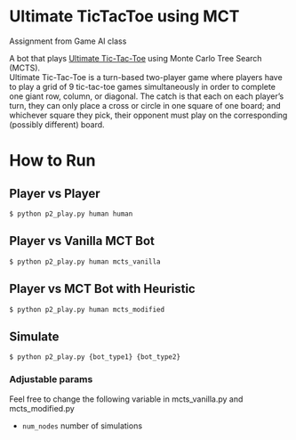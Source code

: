 # Ultimate TicTacToe using MCT
Assignment from Game AI class

A bot that plays [Ultimate Tic-Tac-Toe](https://mathwithbaddrawings.com/2013/06/16/ultimate-tic-tac-toe/) 
using Monte Carlo Tree Search (MCTS).  
Ultimate Tic-Tac-Toe is a turn-based two-player game where players have to 
play a grid of 9 tic-tac-toe games simultaneously in order to complete one 
giant row, column, or diagonal. 
The catch is that each on each player’s turn, 
they can only place a cross or circle in one square of one board; 
and whichever square they pick, their opponent must play on the 
corresponding (possibly different) board.

# How to Run
## Player vs Player
`$ python p2_play.py human human `
## Player vs Vanilla MCT Bot
`$ python p2_play.py human mcts_vanilla` 
## Player vs MCT Bot with Heuristic
`$ python p2_play.py human mcts_modified` 

## Simulate
`$ python p2_play.py {bot_type1} {bot_type2}`

### Adjustable params
Feel free to change the following variable in mcts_vanilla.py and mcts_modified.py
- `num_nodes` number of simulations

